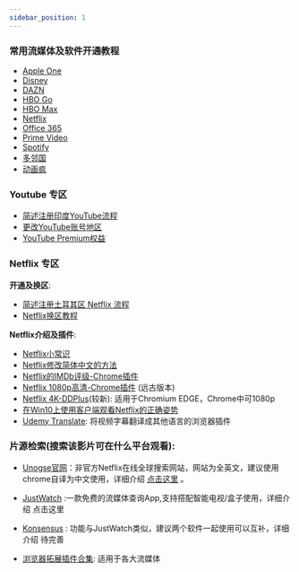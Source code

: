 ```yaml
---
sidebar_position: 1
---
```

### 常用流媒体及软件开通教程
- [Apple One](https://bit.ly/373Jhsd) 
- [Disney](https://t.me/GodlyNews1/1488) 
- [DAZN](https://t.me/hezu2/20962)
- [HBO Go](https://t.me/hezu2/20956)
- [HBO Max](https://t.me/GodlyNews1/1169) 
- [Netflix](https://t.me/hezu2/20957)  
- [Office 365](https://t.me/hezu2/20959) 
- [Prime Video](https://t.me/hezu2/20958)
- [Spotify](https://t.me/hezu2/20955)
- [多邻国](https://t.me/hezu2/20960) 
- [动画疯](https://t.me/hezu2/20984) 



### Youtube 专区

- [简述注册印度YouTube流程](https://gtary.com/2020/02/21/2104.html)
- [更改YouTube账号地区](https://github.com/xiaod945/rou/blob/master/README.md)
- [YouTube Premium权益](https://support.google.com/youtube/answer/6308116?hl=zh-Hans)

### Netflix 专区

**开通及换区**: 

- [简述注册土耳其区 Netflix 流程](https://gtary.com/2020/02/20/2089.html)
- [Netflix换区教程](https://gtary.com/2020/04/20/2119.html)

**Netflix介绍及插件**:

- [Netflix小常识](https://gtary.com/2020/02/20/2099.html)
- [Netflix修改简体中文的方法](https://gtary.com/2019/12/27/2059.html)
- [Netflix的IMDb评级-Chrome插件](https://t.me/hezu2/3345)
- [Netflix 1080p高清-Chrome插件](https://t.me/hezu2/3346) (远古版本)
- [Netflix 4K-DDPlus](https://t.me/GodlyNews1/961)(较新): 适用于Chromium EDGE，Chrome中可1080p
- [在Win10上使用客户端观看Netflix的正确姿势](https://bit.ly/2Qb3Vye)
- [Udemy Translate](https://t.me/hezu2/3309):  将视频字幕翻译成其他语言的浏览器插件


###  片源检索(搜索该影片可在什么平台观看): 

- [Unogse官网](https://unogs.com/)：非官方Netflix在线全球搜索网站，网站为全英文，建议使用chrome自译为中文使用，详细介绍 [点击这里](https://t.me/GodlyNews1/981) 。

- [JustWatch](https://www.justwatch.com/)  :一款免费的流媒体查询App,支持搭配智能电视/盒子使用，详细介绍 点击这里

- [Konsensus](https://t.me/GodlyNews1/980) : 功能与JustWatch类似，建议两个软件一起使用可以互补，详细介绍 待完善

- [浏览器拓展插件合集](https://t.me/GodlyNews1/982): 适用于各大流媒体
